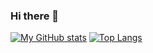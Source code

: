 ### Hi there 👋

[![My GitHub stats](https://github-readme-stats.vercel.app/api?username=TheBugYouCantFix&count_private=true&theme=tokyonight)](https://github.com/anuraghazra/github-readme-stats)
[![Top Langs](https://github-readme-stats.vercel.app/api/top-langs/?username=TheBugYouCantFix&layout=compact)](https://github.com/anuraghazra/github-readme-stats)
